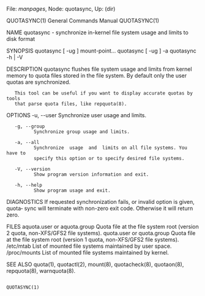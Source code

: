 File: *manpages*,  Node: quotasync,  Up: (dir)

QUOTASYNC(1)                General Commands Manual               QUOTASYNC(1)



NAME
       quotasync  - synchronize in-kernel file system usage and limits to disk
       format

SYNOPSIS
       quotasync [ -ug ] mount-point...
       quotasync [ -ug ] -a
       quotasync -h | -V

DESCRIPTION
       quotasync flushes file system usage and limits from  kernel  memory  to
       quota  files stored in the file system. By default only the user quotas
       are synchronized.

       This tool can be useful if you want to display accurate quotas by tools
       that parse quota files, like repquota(8).

OPTIONS
       -u, --user
              Synchronize user usage and limits.

       -g, --group
              Synchronize group usage and limits.

       -a, --all
              Synchronize  usage  and  limits on all file systems. You have to
              specify this option or to specify desired file systems.

       -V, --version
              Show program version information and exit.

       -h, --help
              Show program usage and exit.

DIAGNOSTICS
       If requested synchronization fails, or invalid option is given,  quota‐
       sync  will  terminate with non-zero exit code. Otherwise it will return
       zero.

FILES
       aquota.user  or  aquota.group
                       Quota file at the file system root  (version  2  quota,
                       non-XFS/GFS2 file systems).
       quota.user  or  quota.group
                       Quota  file  at  the file system root (version 1 quota,
                       non-XFS/GFS2 file systems).
       /etc/mtab       List of mounted file systems maintained by user space.
       /proc/mounts    List of mounted file systems maintained by kernel.

SEE ALSO
       quota(1),    quotactl(2),    mount(8),    quotacheck(8),    quotaon(8),
       repquota(8), warnquota(8).



                                                                  QUOTASYNC(1)
